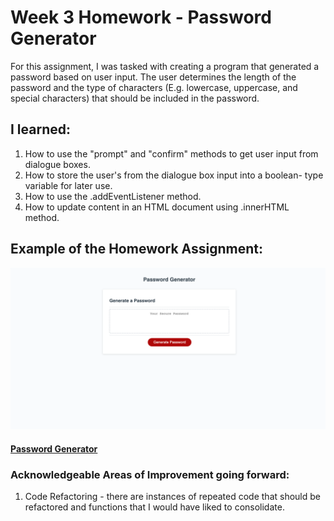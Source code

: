 # Week 3 Homework - Password Generator

For this assignment, I was tasked with creating a program that generated a password based on user input. The user determines the length of the password and the type of characters (E.g. lowercase, uppercase, and special characters) that should be included in the password.

## I learned:
1. How to use the "prompt" and "confirm" methods to get user input from dialogue boxes. 
2. How to store the user's from the dialogue box input into a boolean- type variable for later use.
3. How to use the .addEventListener method.
4. How to update content in an HTML document using .innerHTML method. 


## Example of the Homework Assignment:
![Password Generator](Assets/PasswordGenerator.png)


#### [Password Generator](https://sranson.github.io/GTBC-WK-3-HW/)

### Acknowledgeable Areas of Improvement going forward:
1. Code Refactoring - there are instances of repeated code that should be refactored and functions that I would have liked to consolidate. 
